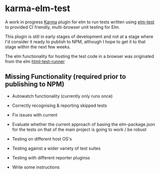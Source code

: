 
karma-elm-test
==========================

A work in progress [Karma](http://karma-runner.github.io) plugin for elm to run tests written using [elm-test](https://github.com/elm-community/elm-test) to provided CI friendly, multi-browser unit testing for Elm.

This plugin is still in early stages of development and not at a stage where I'd consider it ready to publish to NPM, although I hope to get it to that stage within the next few weeks.

The elm functionality for hosting the test code in a browser was originated from the elm [html-test-runner](https://github.com/elm-community/html-test-runner)

Missing Functionality (required prior to publishing to NPM)
------------

* Autowatch functionality (currently only runs once)

* Correctly recognising & reporting skipped tests

* Fix issues with current

* Evaluate whether the current approach of basing the elm-package.json for the tests on that of the main project is going to work / be robust

* Testing on different host OS's

* Testing against a wider variety of test suites

* Testing with different reporter pluginss

* Write some instructions
